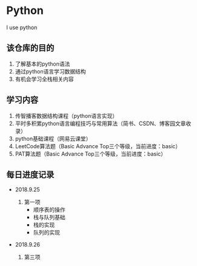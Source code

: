 # Python
I use python

## 该仓库的目的

1. 了解基本的python语法
2. 通过python语言学习数据结构
3. 有机会学习全栈相关内容

## 学习内容

1. 传智播客数据结构课程（python语言实现）
2. 平时多积累python语言编程技巧与常用算法（简书、CSDN、博客园文章收录）
3. python基础课程（网易云课堂）
4. LeetCode算法题（Basic Advance Top三个等级，当前进度：basic）
5. PAT算法题（Basic Advance Top三个等级，当前进度：basic）

## 每日进度记录
* 2018.9.25
    1. 第一项
	    - 顺序表的操作
	    - 栈与队列基础
	    - 栈的实现
	    - 队列的实现

* 2018.9.26
    1.  第三项
	